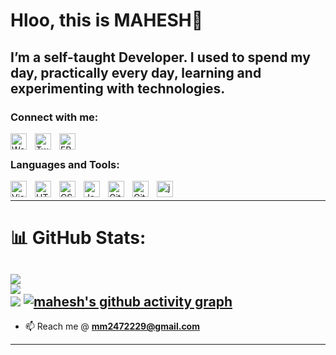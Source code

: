 # Hloo, this is MAHESH👋 

## I’m a self-taught Developer. I used to spend my day, practically every day, learning and experimenting with technologies.


### Connect with me:
[<img align="left" alt="Website" width="26px" src="https://cdn.jsdelivr.net/gh/devicons/devicon/icons/firefox/firefox-plain.svg" style="padding-right:10px;" />](https://mahesh-2007.github.io/portfolio)


[<img align="left" alt="Twitter" width="26px" src="https://cdn.jsdelivr.net/gh/devicons/devicon/icons/twitter/twitter-original.svg" style="padding-right:10px;" />](https://mobile.x.com/Mahesh15747922)
[<img align="left" alt="FB" width="26px" src="https://cdn.jsdelivr.net/gh/devicons/devicon@latest/icons/facebook/facebook-original.svg"
           style="padding-right:10px;" />](https://m.facebook.com/61558676957837/)<br />



### Languages and Tools:
<img align="left" alt="Visual Studio Code" width="26px" src="https://cdn.jsdelivr.net/gh/devicons/devicon/icons/vscode/vscode-original.svg" style="padding-right:10px;" />
<img align="left" alt="HTML5" width="26px" src="https://cdn.jsdelivr.net/gh/devicons/devicon/icons/html5/html5-original.svg" style="padding-right:10px;" />
<img align="left" alt="CSS3" width="26px" src="https://cdn.jsdelivr.net/gh/devicons/devicon/icons/css3/css3-original.svg" style="padding-right:10px;" />
<img align="left" alt="JavaScript" width="26px" src="https://cdn.jsdelivr.net/gh/devicons/devicon/icons/javascript/javascript-original.svg" style="padding-right:10px;" />
<img align="left" alt="Git" width="26px" src="https://cdn.jsdelivr.net/gh/devicons/devicon/icons/git/git-original.svg" style="padding-right:10px;" />
<img align="left" alt="GitHub" width="26px" src="https://cdn.jsdelivr.net/gh/devicons/devicon@latest/icons/github/github-original.svg"
           style="padding-right:10px;" />
<img align="left" alt="java" width="26px" src="https://cdn.jsdelivr.net/gh/devicons/devicon@latest/icons/java/java-original-wordmark.svg"   style="padding-right:10px;" /> 
<br />

---


# 📊 GitHub Stats:
![](https://github-readme-stats.vercel.app/api?username=Mahesh-2007&theme=dark&hide_border=false&include_all_commits=true&count_private=false)<br/>
![](https://github-readme-streak-stats.herokuapp.com/?user=Mahesh-2007&theme=dark&hide_border=false)<br/>
![](https://github-readme-stats.vercel.app/api/top-langs/?username=Mahesh-2007&theme=dark&hide_border=false&include_all_commits=true&count_private=false&layout=compact)
[![mahesh's github activity graph](https://github-readme-activity-graph.vercel.app/graph?username=Mahesh-2007&bg_color=000000&color=ffffff&line=51f565&point=ffffff&area=true&hide_border=true)](https://github.com/ashutosh00710/github-readme-activity-graph)
---


<!-- Proudly created with GPRM ( https://gprm.itsvg.in ) -->
[website]: https://mahesh-2007.github.io/Portfolio-MAHESH/
[twitter]:(https://mobile.x.com/Mahesh15747922)

[instagram]: https://www.instagram.com/x_x_madzzz_x_x/


- 📫 Reach me @ **mm2472229@gmail.com**
---




